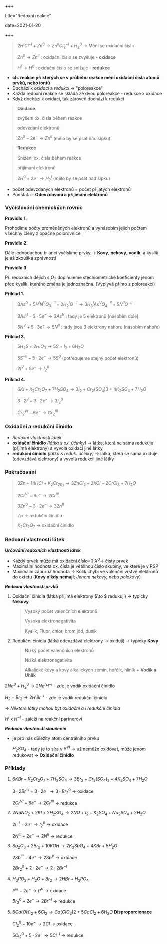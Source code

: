 +++

title="Redoxní reakce"

date=2021-01-20

+++

> $2H^ICl^{-I} + Zn^0 \to Zn^{II}Cl_2^{-I} + H_2^0$ $\to$ Mění se oxidační čísla <br>
>
> $Zn^0 \to Zn^{II}$ : oxidační číslo se zvyšuje - **oxidace** <br>
>
> $H^I \to H^0$ : oxidační číslo se snižuje - **redukce** <br>

- **ch. reakce při kterých se v průběhu reakce mění oxidační čísla atomů prvků, nebo iontů**
- Dochází k *oxidaci* a *redukci* $\to$ "poloreakce"
- Každá redoxní reakce se skládá ze dvou poloreakce - redukce x oxidace
- Když dochází k oxidaci, tak zároveň dochází k redukci

> **Oxidace** <br>
>
> zvýšení ox. čísla během reakce<br>
>
> odevzdání elektronů<br>
>
> $Zn^0 - 2e^- \to Zn^{II}$ (mělo by se psát nad šipku)

> **Redukce** <br>
>
> Snížení ox. čísla během reakce<br>
>
> přijímaní elektronů <br>
>
> $2H^0+ 2e^- \to H_2^I$ (mělo by se psát nad šipku)<br>

- počet odevzdaných elektronů = počet přijatých elektronů
- Podstata - **Odevzdávání a přijímání elektronů**

### Vyčíslování chemických rovnic

**Pravidlo 1.**<br>

Prohodíme počty proměněných elektronů a vynásobím jejich počtem všechny členy z opačné polorovnice <br>

**Pravidlo 2.**<br>

Dále jednoduchou bilancí vyčíslíme prvky $\to$ **Kovy**, **nekovy**, **vodík**. a kyslík je až zkouška zprávnosti<br>

**Pravidlo 3.**<br>

Při redoxních dějích s $O_2$ doplňujeme stechiometrické koeficienty jenom před kyslík, kterého změna je jednoznačná. (Vyplývá přímo z poloreakcí)



**Příklad 1.**

> $3As^0 + 5H^IN^VO^{-II}_3 + 2H^I_2O^{-II} \to 3H^I_3As^VO^{-II}_4 + 5N^{II}O^{-II}$ <br>
>
> $3As^0 - 3\cdot5e^- \to 3As^{V}$ : tady je 5 elektronů   (násobím dole) <br>
>
> $5N^V + 5\cdot3e^- \to 5N^{II}$ : tady jsou 3 elektrony nahoru (násobím nahoře) <br>

**Příklad 3.**

> $5H_2S + 2HIO_3 \to 5S + I_2 + 6H_2O$ <br>
>
> $5S^{-II}-5\cdot2e^-\to 5S^0$ (potřebujeme stejný počet elektronů) <br>
>
> $2I^V +5e^-\to I_2^0$ <br>

**Příklad 4.**

> $6KI+K_2Cr_2O_7 + 7H_2SO_4 \to 3I_2 + Cr_2(SO_4)3 + 4K_2SO_4 + 7H_2O$ <br>
>
>  $3\cdot2I^I + 3\cdot2e^- \to 3I^0_2$
>
> $Cr_2^{VI} -6e^- \to Cr_2^{III}$

### Oxidační a redukční činidlo

- *Redoxní vlastnosti látek*
- **oxidační činidlo** *(látka s ox. účinky)* $\to$ látka, která se sama redukuje (přjímá elektrony) a vyvolá oxidaci jiné látky
- **redukční činidlo** *(látka s reduk. účinky)* $\to$ látka, která se sama oxiduje (odevzdává elektrony) a vyvolá redukcii jiné látky

### Pokračování

>  $3Zn + 14HCl + K_2Cr_20_7 \to  3ZnCl_2 + 2KCl + 2CrCl_3 + 7H_2O$ <br>
>
> $2Cr^{VI} + 6e^- \to 2Cr^{III}$<br>
>
> $3Zn^0 - 3\cdot 2e^- \to 3Zn^{II}$
>
> $Zn$ $\to$ redukční činidlo
>
> $K_2Cr_2O_7$ $\to$ oxidační činidlo

### Redoxní vlastnosti látek

***Určování redoxních vlastností látek*** <br>

- Každý prvek může mít oxidační číslo=0 $X^0$$\to$ čistý prvek
- Maximální hodnota ox. čísla je většinou číslo skupiny, ve které je v PSP
- Maximální záporná hodnota $\to$ Kolik chybí ve valenční vrstvě elektronů do oktetu (**Kovy nikdy nemají**; *Jenom nekovy, nebo polokovy*)

***Redoxní vlastnosti prvků***

1. Oxidační činidla (látka přijímá elektrony $\to $ redukují) $\to$ typicky **Nekovy**

   > Vysoký počet valenčních elektronů <br>
   >
   > Vysoká elektronegativita <br>
   >
   > Kyslík, Fluor, chlor, brom jód, dusík

2. Redukční činidla (látká odevzdává elektrony $\to$ oxidují) $\to$ typicky **Kovy**

   > Nízký počet valenčních elektronů <br>
   >
   > Nízká elektronegativita <br>
   >
   > Alkalické kovy a kovy alkalických zemin, hořčík, hliník  + **Vodík a Uhlík**

$2Na^0 + H^0_2 \to 2Na^IH^{-I}$  - zde je vodík oxidační činidlo<br>

$H_2 + Br_2 \to 2H^{I}Br^{-I}$ - zde je vodík redukční činidlo<br>

$\to$ *Některé látky mohou být oxidační a i redukční činidla* <br>

$H^I$ x $H^{-I}$ - záleží na reakční partnerovi



***Redoxní vlastnosti sloučenin***

- je pro nás důležitý atom centrálního prvku

  $H_2SO_4$ - tady je to síra v $S^{VI}$ $\to$ už nemůže oxidovat, může jenom redukovat $\to$ **Oxidační činidlo**

### Příklady

1. $6KBr + K_2Cr_2O_7 + 7H_2SO_4 \to 3Br_2 + Cr_2(SO_4)_3 + 4K_2SO_4 + 7H_2O$

   $3\cdot 2Br^{-I}-3\cdot2e^-\to 3\cdot Br_2^0$ $\to$ oxidace

   $2Cr^{VI} +6e^-\to 2Cr^{III}$ $\to$ redukce

2. $2NaNO_2 + 2KI + 2H_2SO_4 \to 2NO + I_2 + K_2SO_4 + Na_2SO_4 + 2H_2O$

   $2I^{-I} - 2 e^- \to I_2^0$ $\to$ oxidace

   $2N^{III} + 2e^- \to 2N^{II}$ $\to$ redukce

3. $Sb_2O_3 + 2Br_2 + 10KOH \to 2K_3SbO_4 + 4KBr + 5H_2O$

   $2Sb^{III} - 4e^- \to 2Sb^{V}$ $\to$ oxidace

   $2Br_2^0 + 2\cdot 2e^- \to 2\cdot 2Br^{-I}$

4. $H_3PO_3 + H_2O + Br_2 \to 2HBr + H_3PO_4$

   $P^{III}-2e^- \to P^{V}$ $\to$ oxidace

   $Br_2^0 + 2e^- \to 2Br^{-I}$ $\to$ redukce

5. $6Ca(OH)_2 + 6Cl_2 \to Ca(ClO_3)2 + 5CaCl_2 + 6H_2O$  **Disproporcionace**

   $Cl_2^0 - 10e^- \to 2Cl$  $\to$ oxidace
   
   $5Cl_2^0 + 5\cdot2e^- \to 5Cl^{-I}$ $\to$ redukce

